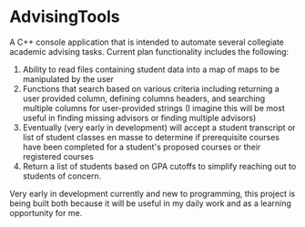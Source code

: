 # AdvisingTools

A C++ console application that is intended to automate several collegiate academic advising tasks. Current plan functionality includes the following:

1) Ability to read files containing student data into a map of maps to be manipulated by the user
2) Functions that search based on various criteria including returning a user provided column, defining columns headers, and searching multiple columns for user-provided strings (I imagine this will be most useful in finding missing advisors or finding multiple advisors)
3) Eventually (very early in development) will accept a student transcript or list of student classes en masse to determine if prerequisite courses have been completed for a student's proposed courses or their registered courses
4) Return a list of students based on GPA cutoffs to simplify reaching out to students of concern. 

Very early in development currently and new to programming, this project is being built both because it will be useful in my daily work and as a learning opportunity for me. 


